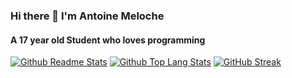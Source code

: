 ### Hi there 👋 I'm Antoine Meloche
#### A 17 year old Student who loves programming

[![Github Readme Stats](https://github-readme-stats.vercel.app/api?username=Antoine-Meloche&count_private=true&show_icons=true&theme=dracula)](#)
[![Github Top Lang Stats](https://githubtoplang.onrender.com/?user=Antoine-Meloche#1)](#)
[![GitHub Streak](https://githubstreak.onrender.com/?user=Antoine-Meloche#)](#)
